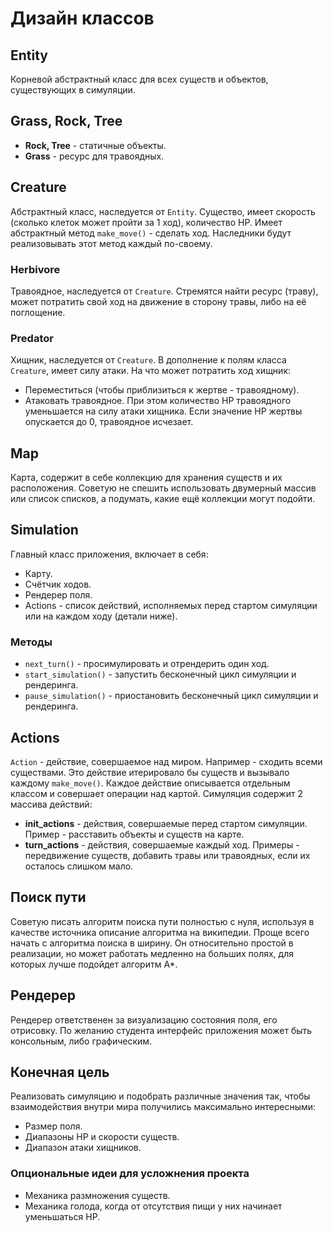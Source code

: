 # Дизайн классов

## Entity

Корневой абстрактный класс для всех существ и объектов, существующих в симуляции.

## Grass, Rock, Tree

- **Rock, Tree** - статичные объекты.
- **Grass** - ресурс для травоядных.

## Creature

Абстрактный класс, наследуется от `Entity`. Существо, имеет скорость (сколько клеток может пройти за 1 ход), количество HP. Имеет абстрактный метод `make_move()` - сделать ход. Наследники будут реализовывать этот метод каждый по-своему.

### Herbivore

Травоядное, наследуется от `Creature`. Стремятся найти ресурс (траву), может потратить свой ход на движение в сторону травы, либо на её поглощение.

### Predator

Хищник, наследуется от `Creature`. В дополнение к полям класса `Creature`, имеет силу атаки. На что может потратить ход хищник:

- Переместиться (чтобы приблизиться к жертве - травоядному).
- Атаковать травоядное. При этом количество HP травоядного уменьшается на силу атаки хищника. Если значение HP жертвы опускается до 0, травоядное исчезает.

## Map

Карта, содержит в себе коллекцию для хранения существ и их расположения. Советую не спешить использовать двумерный массив или список списков, а подумать, какие ещё коллекции могут подойти.

## Simulation

Главный класс приложения, включает в себя:

- Карту.
- Счётчик ходов.
- Рендерер поля.
- Actions - список действий, исполняемых перед стартом симуляции или на каждом ходу (детали ниже).

### Методы

- `next_turn()` - просимулировать и отрендерить один ход.
- `start_simulation()` - запустить бесконечный цикл симуляции и рендеринга.
- `pause_simulation()` - приостановить бесконечный цикл симуляции и рендеринга.

## Actions

`Action` - действие, совершаемое над миром. Например - сходить всеми существами. Это действие итерировало бы существ и вызывало каждому `make_move()`. Каждое действие описывается отдельным классом и совершает операции над картой. Симуляция содержит 2 массива действий:

- **init_actions** - действия, совершаемые перед стартом симуляции. Пример - расставить объекты и существ на карте.
- **turn_actions** - действия, совершаемые каждый ход. Примеры - передвижение существ, добавить травы или травоядных, если их осталось слишком мало.

## Поиск пути

Советую писать алгоритм поиска пути полностью с нуля, используя в качестве источника описание алгоритма на википедии. Проще всего начать с алгоритма поиска в ширину. Он относительно простой в реализации, но может работать медленно на больших полях, для которых лучше подойдет алгоритм A*.

## Рендерер

Рендерер ответственен за визуализацию состояния поля, его отрисовку. По желанию студента интерфейс приложения может быть консольным, либо графическим.

## Конечная цель

Реализовать симуляцию и подобрать различные значения так, чтобы взаимодействия внутри мира получились максимально интересными:

- Размер поля.
- Диапазоны HP и скорости существ.
- Диапазон атаки хищников.

### Опциональные идеи для усложнения проекта

- Механика размножения существ.
- Механика голода, когда от отсутствия пищи у них начинает уменьшаться HP.

